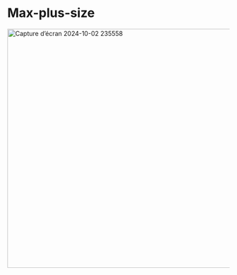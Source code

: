 # Max-plus-size
<img width="541" alt="Capture d’écran 2024-10-02 235558" src="https://github.com/user-attachments/assets/07ee1561-91ba-4c1b-8c3f-cb5dac9c75f9">
